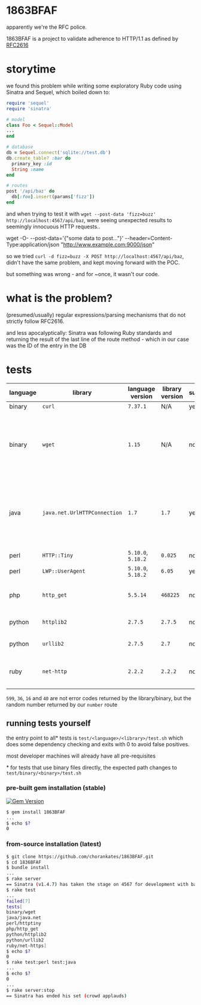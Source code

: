 # 1863BFAF
apparently we're the RFC police.

1863BFAF is a project to validate adherence to HTTP/1.1 as defined by [RFC2616](https://www.ietf.org/rfc/rfc2616.txt)

# storytime

we found this problem while writing some exploratory Ruby code using Sinatra and Sequel, which boiled down to:
```rb
require 'sequel'
require 'sinatra'

# model
class Foo < Sequel::Model
...
end

# database
db = Sequel.connect('sqlite://test.db')
db.create_table? :bar do
  primary_key :id
  String :name
end

# routes
post '/api/baz' do
  db[:foo].insert(params['fizz'])
end

```

and when trying to test it with `wget --post-data 'fizz=buzz' http://localhost:4567/api/baz`, were seeing unexpected results to seemingly innocuous HTTP requests..

wget -O- --post-data='{"some data to post..."}' --header=Content-Type:application/json "http://www.example.com:9000/json"

so we tried `curl -d fizz=buzz -X POST http://localhost:4567/api/baz`, didn't have the same problem, and kept moving forward with the POC.

but something was wrong - and for ~once, it wasn't our code.

# what is the problem?

(presumed/usually) regular expressions/parsing mechanisms that do not strictly follow RFC2616.

and less apocalyptically: Sinatra was following Ruby standards and returning the result of the last line of the route method - which in our case was the ID of the entry in the DB

# tests
language     | library          | language version | library version  | success? | context
-------------|------------------|------------------|------------------|----------|---------
binary       | `curl`           | `7.37.1` | N/A | yes       |
binary       | `wget`           | `1.15`   | N/A | no        | (number) `ERROR -1: Malformed status line.`, additionally: reported with exit code 4, 'Network failure.'
java         | `java.net.UrlHTTPConnection` | `1.7` | `1.7` | yes/no  | (number) body is conflated as HTTP status code, that even when invalid, no error is raised - so we raise our own
perl         | `HTTP::Tiny`     | `5.10.0`,  `5.18.2` | `0.025` | no       | (number) `ERROR: 599`
perl         | `LWP::UserAgent` | `5.10.0`, `5.18.2` | `6.05` | yes      |
php          | `http_get`       | `5.5.14` | `468225` | no       | (number) <unknown, bug in reporting>
python       | `httplib2`       | `2.7.5`  | `2.7.5` | no       | (number) `BadStatusLine: HTTP/1.1 36`
python       | `urllib2`        | `2.7.5`  | `2.7`   | no       | (number) `BadStatusLine: HTTP/1.1 16`
ruby         | `net-http`       | `2.2.2`  | `2.2.2` | no       | (number) `wrong status line: "HTTP/1.1 40  "`

`599`, `36`, `16` and `40` are not error codes returned by the library/binary, but the random number returned by our `number` route

## running tests yourself

the entry point to all* tests is `test/<language>/<library>/test.sh` which does some dependency checking and exits with 0 to avoid false positives.

most developer machines will already have all pre-requisites

\* for tests that use binary files directly, the expected path changes to `test/binary/<binary>/test.sh`

### pre-built gem installation (stable)

[![Gem Version](https://badge.fury.io/rb/1863BFAF.png)](https://rubygems.org/gems/1863BFAF)

```sh
$ gem install 1863BFAF
...
$ echo $?
0
```

### from-source installation (latest)

```sh
$ git clone https://github.com/chorankates/1863BFAF.git
$ cd 1836BFAF
$ bundle install
...
$ rake server
== Sinatra (v1.4.7) has taken the stage on 4567 for development with backup from WEBrick
$ rake test
...
failed[7]
tests[
binary/wget
java/java.net
perl/httptiny
php/http_get
python/httplib2
python/urllib2
ruby/net-https]
$ echo $?
0
$ rake test:perl test:java
...
$ echo $?
0
...
$ rake server:stop
== Sinatra has ended his set (crowd applauds)
```
